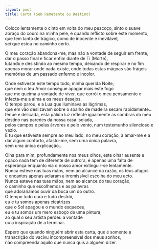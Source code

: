 ```yaml
---
layout: post
title: Carta (Sem Remetente ou Destino)
---
```


Coloco lentamente o cinto em volta do meu pescoço, sinto o suave <br />
abraço do couro na minha pele, e quando reflicto sobre este momento, <br />
que tem tanto de trágico, como de inocente e inevitável, <br />
sei que estou no caminho certo. <br />
<p>                                                </p>
O meu coração abandona-me, mas não a vontade de seguir em frente, <br />
dar o passo final e ficar enfim diante de Ti (Morte), <br />
lutando e desistindo ao mesmo tempo, deixando de respirar e no fim <br />
apenas morar onde nada existe, onde todas estas mágoas são frágeis <br />
memórias de um passado enfermo e incolor. <br />
<p>                                                </p>
Onde estiveste este tempo todo, minha querida Noite, <br />
que nem o teu Amor consegue apagar mais este fogo <br />
que me queima a vontade de viver, que corrói o meu pensamento e <br />
infecta-me a alma e os meus desejos. <br />
O tempo parou, e a Lua que iluminava as lágrimas, <br />
que em vão deslizavam sobre o soalho de madeira secam rapidamente... <br />
ténue e delicada, esta pálida luz reflecte igualmente as sombras do meu destino nas paredes da nossa casa isolada, <br />
pelos campos e pelas árvores e pelo vento, num testemunho silencioso e vazio. <br />
E tu que estiveste sempre ao meu lado, no meu coração, a amar-me e a <br />
dar algum conforto, afasto-me, sem uma única palavra, <br />
sem uma única explicação... <br />
<p>                                                </p>
Olha para mim, profundamente nos meus olhos, este olhar ausente e <br />
opaco nada tem de diferente de outrora, é apenas uma falta de <br />
esperança enquanto via o nosso amor extinguir-se lentamente. <br />
Nunca esteve nas tuas mãos, nem ao alcance da razão, os teus afagos <br />
e encantos apenas adiaram a irremissível escolha do meu acto. <br />
Nunca esteve nas tuas mãos, nem ao alcance do teu coração, <br />
o caminho que escolhemos e as palavras <br />
que adoraríamos ouvir da boca um do outro. <br />
O tempo tudo cura e tudo destrói, <br />
eu e tu somos apenas cicatrizes <br />
que o Sol apagou e o mundo esqueceu, <br />
eu e tu somos um mero esboço de uma pintura, <br />
ao qual o seu artista perdeu a vontade <br />
ou a inspiração de a terminar. <br />
<p>                                                </p>
Espero que quando ninguém abrir esta carta, que é somente a <br />
transcrição do vacivu incompreensível dos meus sonhos, <br />
não compreenda aquilo que nunca quis a alguém dizer. <br />
